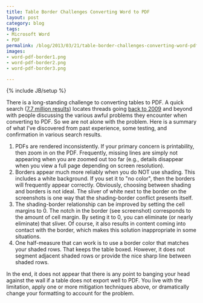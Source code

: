 ```yaml
---
title: Table Border Challenges Converting Word to PDF
layout: post
category: blog
tags:
- Microsoft Word
- PDF
permalink: /blog/2013/03/21/table-border-challenges-converting-word-pdf
images:
- word-pdf-border1.png
- word-pdf-border2.png
- word-pdf-border3.png

---
```

{% include JB/setup %}
<div id="node-261" class="node node-blog node-promoted">
  <div class="content clearfix">
    <div class="field field-name-body field-type-text-with-summary field-label-hidden"><div class="field-items"><div class="field-item even"><p>There is a long-standing challenge to converting tables to PDF. A quick search (<a href="https://www.google.com/search?q=word+table+borders+look+wrong+after+saving+to+pdf">7.7 million results</a>) locates threads going <a href="http://forums.adobe.com/thread/305508">back to 2009</a> and beyond with people discussing the various awful problems they encounter when converting to PDF. So we are not alone with the problem. Here is a summary of what I've discovered from past experience, some testing, and confirmation in various search results.</p>
<!--break-->
<ol><li>
		PDFs are rendered inconsistently. If your primary concern is printability, then zoom in on the PDF. Frequently, missing lines are simply not appearing when you are zoomed out too far (e.g., details disappear when you view a full page depending on screen resolution).</li>
	<li>
		Borders appear much more reliably when you do NOT use shading. This includes a white background. If you set it to "no color", then the borders will frequently appear correctly. Obviously, choosing between shading and borders is not ideal. The sliver of white next to the border on the screenshots is one way that the shading-border conflict presents itself. </li>
	<li>
		The shading-border relationship can be improved by setting the cell margins to 0. The notch in the border (see screenshot) corresponds to the amount of cell margin. By seting it to 0, you can eliminate (or nearly eliminate) that sliver. Of course, it also results in content coming into contact with the border, which makes this solution inappropriate in some situations.</li>
	<li>
		One half-measure that can work is to use a border color that matches your shaded rows. That keeps the table boxed. However, it does not segment adjacent shaded rows or provide the nice sharp line between shaded rows.</li>
</ol><p>In the end, it does not appear that there is any point to banging your head against the wall if a table does not export well to PDF. You live with the limitation, apply one or more mitigation techniques above, or dramatically change your formatting to account for the problem.</p>
</div></div></div>  </div>
</div>
